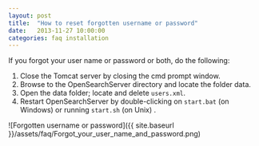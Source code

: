 ```yaml
---
layout: post
title:  "How to reset forgotten username or password"
date:   2013-11-27 10:00:00
categories: faq installation
---
```


If you forgot your user name or password or both, do the following:
1. Close the Tomcat server by closing the cmd prompt window.
2. Browse to the OpenSearchServer directory and locate the folder data.
3. Open the data folder; locate and delete `users.xml`.
4. Restart OpenSearchServer by double-clicking on `start.bat` (on Windows) or running `start.sh` (on Unix) .


![Forgotten username or password]({{ site.baseurl }}/assets/faq/Forgot_your_user_name_and_password.png)
